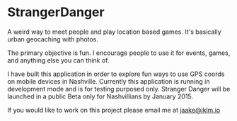 StrangerDanger
===============

A weird way to meet people and play location based games. It's basically urban geocaching with photos. 

The primary objective is fun. I encourage people to use it for events, games, and anything else you can think of.

I have built this application in order to explore fun ways to use GPS coords on mobile devices in Nashville. 
Currently this application is running in development mode and is for testing purposed only.
Stranger Danger will be launched in a public Beta only for Nashvillians by January 2015. 

If you would like to work on this project please email me at jaake@jklm.io 
